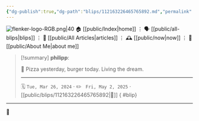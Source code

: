 ```yaml
---
{"dg-publish":true,"dg-path":"blips/112163226465765892.md","permalink":"/blips/112163226465765892/","title":"philipp on mastodon @ 2024-03-26","created":"2024-03-26T17:43:33","updated":"2025-05-02T08:50:43"}
---
```



<div class="transclusion internal-embed is-loaded"><div class="markdown-embed">




![flenker-logo-RGB.png|40](/img/user/attachments/flenker-logo-RGB.png)
🏠 [[public/Index\|home]]  ⋮ 🗣️ [[public/all-blips\|blips]] ⋮  📝 [[public/All Articles\|articles]]  ⋮ 🕰️ [[public/now\|now]] ⋮ 🪪 [[public/About Me\|about me]]


</div></div>


> [!summary] **philipp**:
>
> 🍔 Pizza yesterday, burger today. Living the dream.
> - - -
>
> 🗓️ <code>Tue, Mar 26, 2024</code>  · ✏️ <code> Fri, May 2, 2025</code>  · [[public/blips/112163226465765892\|🔗]]
{ #blip}


- - -

 👾
